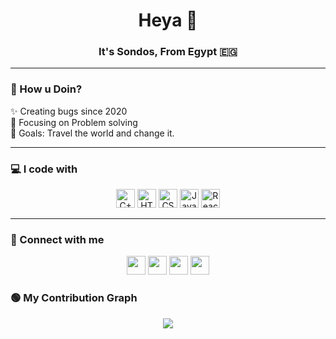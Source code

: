 <h1 align="center">Heya 👧</h1>

<h3 align="center">It's Sondos, From Egypt 🇪🇬</h3>

---

### 👀 How u Doin?

<p align="left">
✨ Creating bugs since 2020 <br>
🔧 Focusing on Problem solving <br>
🎯 Goals: Travel the world and change it.
</p>

---

### 💻 I code with

<p align="center">
  <img src="https://cdn.jsdelivr.net/gh/devicons/devicon/icons/cplusplus/cplusplus-original.svg" height="30px" alt="C++" />
  <img src="https://cdn.jsdelivr.net/gh/devicons/devicon/icons/html5/html5-original.svg" height="30px" alt="HTML" />
  <img src="https://cdn.jsdelivr.net/gh/devicons/devicon/icons/css3/css3-original.svg" height="30px" alt="CSS" />
  <img src="https://cdn.jsdelivr.net/gh/devicons/devicon/icons/javascript/javascript-original.svg" height="30px" alt="JavaScript" />
  <img src="https://cdn.jsdelivr.net/gh/devicons/devicon/icons/react/react-original.svg" height="30px" alt="React" />
</p>

---

### 📱 Connect with me

<p align="center">
  <a href="https://www.linkedin.com/in/https://www.linkedin.com/in/sondos-khalid-khalifa"><img src="https://img.shields.io/static/v1?message=LinkedIn&logo=linkedin&label=&color=0077B5&logoColor=white&style=for-the-badge" height="30"/></a>
  <a href="https://www.youtube.com/your-channel"><img src="https://img.shields.io/static/v1?message=Youtube&logo=youtube&label=&color=FF0000&logoColor=white&style=for-the-badge" height="30"/></a>
  <a href="https://www.instagram.com/your-instagram"><img src="https://img.shields.io/static/v1?message=Instagram&logo=instagram&label=&color=E4405F&logoColor=white&style=for-the-badge" height="30"/></a>
  <a href="https://www.facebook.com/your-facebook"><img src="https://img.shields.io/static/v1?message=Facebook&logo=facebook&label=&color=1877F2&logoColor=white&style=for-the-badge" height="30"/></a>
</p>

### 🟢 My Contribution Graph


<p align="center">
  <img src="https://github-profile-trophy.vercel.app/?username=Sond0s&theme=onedark" />
</p>
